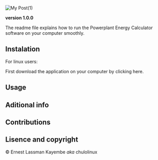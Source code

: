 ![My Post(1)](https://user-images.githubusercontent.com/65361748/120073861-6c55f000-c09a-11eb-82fd-58c42e8c02e2.png)


**version 1.0.0**

The readme file explains how to run the Powerplant Energy Calculator software on your computer smoothly.

## Instalation

For linux users:

First download the application on your computer by clicking here.



## Usage


## Aditional info


## Contributions


## Lisence and copyright

© Ernest Lassman Kayembe *aka* chulolinux
